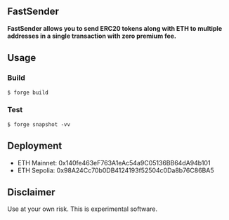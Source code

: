 ## FastSender

**FastSender allows you to send ERC20 tokens along with ETH to multiple addresses in a single transaction with zero premium fee.**

## Usage

### Build

```shell
$ forge build
```

### Test

```shell
$ forge snapshot -vv
```

## Deployment

- ETH Mainnet: 0x140fe463eF763A1eAc54a9C05136BB64dA94b101
- ETH Sepolia: 0x98A24Cc70b0DB4124193f52504c0Da8b76C86BA5

## Disclaimer

Use at your own risk. This is experimental software.
